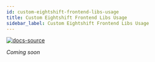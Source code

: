 ```yaml
---
id: custom-eightshift-frontend-libs-usage
title: Custom Eightshift Frontend Libs Usage
sidebar_label: Custom Eightshift Frontend Libs Usage
---
```


[![docs-source](https://img.shields.io/badge/source-eigthshift--frontend--libs-yellow?style=for-the-badge&logo=javascript&labelColor=2a2a2a)](https://github.com/infinum/eightshift-frontend-libs/tree/develop/blocks/init/src/blocks/)

*Coming soon*

<div class="legacy-badge legacy-badge--v5"></div>

